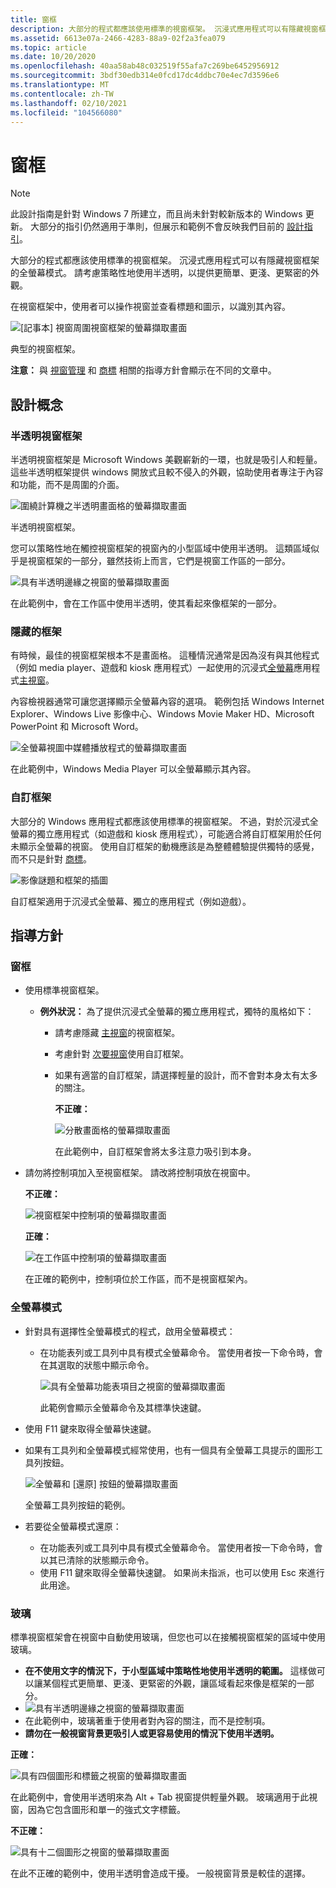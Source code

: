```yaml
---
title: 窗框
description: 大部分的程式都應該使用標準的視窗框架。 沉浸式應用程式可以有隱藏視窗框架的全螢幕模式。 請考慮策略性地使用半透明，以提供更簡單、更淺、更緊密的外觀。
ms.assetid: 6613e07a-2466-4283-88a9-02f2a3fea079
ms.topic: article
ms.date: 10/20/2020
ms.openlocfilehash: 40aa58ab48c032519f55afa7c269be6452956912
ms.sourcegitcommit: 3bdf30edb314e0fcd17dc4ddbc70e4ec7d3596e6
ms.translationtype: MT
ms.contentlocale: zh-TW
ms.lasthandoff: 02/10/2021
ms.locfileid: "104566080"
---
```

# <a name="window-frames"></a>窗框

> [!NOTE]
> 此設計指南是針對 Windows 7 所建立，而且尚未針對較新版本的 Windows 更新。 大部分的指引仍然適用于準則，但展示和範例不會反映我們目前的 [設計指引](/windows/uwp/design/)。

大部分的程式都應該使用標準的視窗框架。 沉浸式應用程式可以有隱藏視窗框架的全螢幕模式。 請考慮策略性地使用半透明，以提供更簡單、更淺、更緊密的外觀。

在視窗框架中，使用者可以操作視窗並查看標題和圖示，以識別其內容。

![[記事本] 視窗周圍視窗框架的螢幕擷取畫面 ](images/win-window-frames-image1.png)

典型的視窗框架。

**注意：** 與 [視窗管理](win-window-mgt.md) 和 [商標](exper-branding.md) 相關的指導方針會顯示在不同的文章中。

## <a name="design-concepts"></a>設計概念

### <a name="glass-window-frames"></a>半透明視窗框架

半透明視窗框架是 Microsoft Windows 美觀嶄新的一環，也就是吸引人和輕量。 這些半透明框架提供 windows 開放式且較不侵入的外觀，協助使用者專注于內容和功能，而不是周圍的介面。

![圍繞計算機之半透明畫面格的螢幕擷取畫面 ](images/win-window-frames-image2.png)

半透明視窗框架。

您可以策略性地在觸控視窗框架的視窗內的小型區域中使用半透明。 這類區域似乎是視窗框架的一部分，雖然技術上而言，它們是視窗工作區的一部分。

![具有半透明邊緣之視窗的螢幕擷取畫面 ](images/win-window-frames-image3.png)

在此範例中，會在工作區中使用半透明，使其看起來像框架的一部分。

### <a name="hidden-frames"></a>隱藏的框架

有時候，最佳的視窗框架根本不是畫面格。 這種情況通常是因為沒有與其他程式（例如 media player、遊戲和 kiosk 應用程式）一起使用的沉浸式[全螢幕](glossary.md)應用程式[主視窗](glossary.md)。

內容檢視器通常可讓您選擇顯示全螢幕內容的選項。 範例包括 Windows Internet Explorer、Windows Live 影像中心、Windows Movie Maker HD、Microsoft PowerPoint 和 Microsoft Word。

![全螢幕視圖中媒體播放程式的螢幕擷取畫面 ](images/win-window-frames-image4.png)

在此範例中，Windows Media Player 可以全螢幕顯示其內容。

### <a name="custom-frames"></a>自訂框架

大部分的 Windows 應用程式都應該使用標準的視窗框架。 不過，對於沉浸式全螢幕的獨立應用程式（如遊戲和 kiosk 應用程式），可能適合將自訂框架用於任何未顯示全螢幕的視窗。 使用自訂框架的動機應該是為整體體驗提供獨特的感覺，而不只是針對 [商標](exper-branding.md)。

![影像謎題和框架的插圖 ](images/win-window-frames-image5.png)

自訂框架適用于沉浸式全螢幕、獨立的應用程式（例如遊戲）。

## <a name="guidelines"></a>指導方針

### <a name="window-frames"></a>窗框

-   使用標準視窗框架。
    -   **例外狀況：** 為了提供沉浸式全螢幕的獨立應用程式，獨特的風格如下：
        -   請考慮隱藏 [主視窗](glossary.md)的視窗框架。
        -   考慮針對 [次要視窗](glossary.md)使用自訂框架。
        -   如果有適當的自訂框架，請選擇輕量的設計，而不會對本身太有太多的關注。

            **不正確：**

            ![分散畫面格的螢幕擷取畫面 ](images/win-window-frames-image6.png)

            在此範例中，自訂框架會將太多注意力吸引到本身。
-   請勿將控制項加入至視窗框架。 請改將控制項放在視窗中。

    **不正確：**

    ![視窗框架中控制項的螢幕擷取畫面 ](images/win-window-frames-image7.png)

    **正確：**

    ![在工作區中控制項的螢幕擷取畫面 ](images/win-window-frames-image8.png)

    在正確的範例中，控制項位於工作區，而不是視窗框架內。

### <a name="full-screen-mode"></a>全螢幕模式

-   針對具有選擇性全螢幕模式的程式，啟用全螢幕模式：
    -   在功能表列或工具列中具有模式全螢幕命令。 當使用者按一下命令時，會在其選取的狀態中顯示命令。

        ![具有全螢幕功能表項目之視窗的螢幕擷取畫面 ](images/win-window-frames-image9.png)

        此範例會顯示全螢幕命令及其標準快速鍵。

-   使用 F11 鍵來取得全螢幕快速鍵。
-   如果有工具列和全螢幕模式經常使用，也有一個具有全螢幕工具提示的圖形工具列按鈕。

    ![全螢幕和 [還原] 按鈕的螢幕擷取畫面 ](images/win-window-frames-image10.png)

    全螢幕工具列按鈕的範例。

-   若要從全螢幕模式還原：
    -   在功能表列或工具列中具有模式全螢幕命令。 當使用者按一下命令時，會以其已清除的狀態顯示命令。
    -   使用 F11 鍵來取得全螢幕快速鍵。 如果尚未指派，也可以使用 Esc 來進行此用途。

### <a name="glass"></a>玻璃

標準視窗框架會在視窗中自動使用玻璃，但您也可以在接觸視窗框架的區域中使用玻璃。

-   **在不使用文字的情況下，于小型區域中策略性地使用半透明的範圍。** 這樣做可以讓某個程式更簡單、更淺、更緊密的外觀，讓區域看起來像是框架的一部分。
-   ![具有半透明邊緣之視窗的螢幕擷取畫面 ](images/win-window-frames-image3.png)
-   在此範例中，玻璃著重于使用者對內容的關注，而不是控制項。
-   **請勿在一般視窗背景更吸引人或更容易使用的情況下使用半透明。**

**正確：**

![具有四個圖形和標籤之視窗的螢幕擷取畫面 ](images/win-window-frames-image11.png)

在此範例中，會使用半透明來為 Alt + Tab 視窗提供輕量外觀。 玻璃適用于此視窗，因為它包含圖形和單一的強式文字標籤。

**不正確：**

![具有十二個圖形之視窗的螢幕擷取畫面 ](images/win-window-frames-image12.png)

在此不正確的範例中，使用半透明會造成干擾。 一般視窗背景是較佳的選擇。

 

 